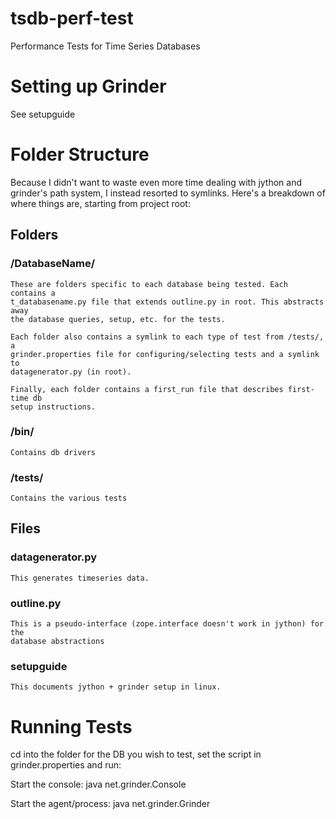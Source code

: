 tsdb-perf-test
==============

Performance Tests for Time Series Databases


Setting up Grinder
==================

See setupguide

Folder Structure
================

Because I didn't want to waste even more time dealing with jython and grinder's
path system, I instead resorted to symlinks. Here's a breakdown of where things
are, starting from project root:

Folders
-------
### /DatabaseName/

    These are folders specific to each database being tested. Each contains a
    t_databasename.py file that extends outline.py in root. This abstracts away
    the database queries, setup, etc. for the tests.
    
    Each folder also contains a symlink to each type of test from /tests/, a
    grinder.properties file for configuring/selecting tests and a symlink to
    datagenerator.py (in root).

    Finally, each folder contains a first_run file that describes first-time db
    setup instructions.

### /bin/

    Contains db drivers

### /tests/

    Contains the various tests

Files
-----
### datagenerator.py
    
    This generates timeseries data.

### outline.py
    
    This is a pseudo-interface (zope.interface doesn't work in jython) for the
    database abstractions

### setupguide
    
    This documents jython + grinder setup in linux.

Running Tests
=============

cd into the folder for the DB you wish to test, set the script in
grinder.properties and run:

Start the console:
java net.grinder.Console

Start the agent/process:
java net.grinder.Grinder
